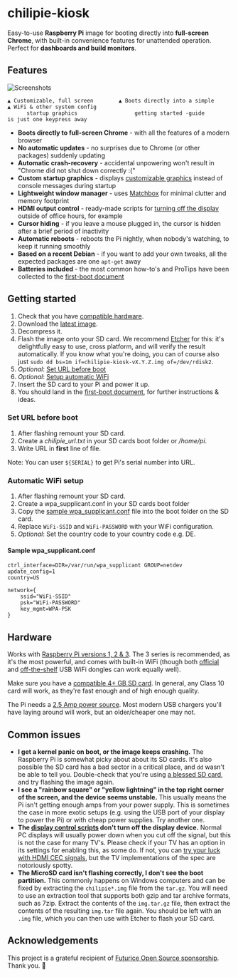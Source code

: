 # chilipie-kiosk

Easy-to-use **Raspberry Pi** image for booting directly into **full-screen Chrome**, with built-in convenience features for unattended operation. Perfect for **dashboards and build monitors**.

## Features

![Screenshots](https://github.com/futurice/chilipie-kiosk/blob/master/docs/screenshot.png)

```
▲ Customizable, full screen        ▲ Boots directly into a simple     ▲ WiFi & other system config
      startup graphics                  getting started -guide          is just one keypress away
```

- **Boots directly to full-screen Chrome** - with all the features of a modern browser
- **No automatic updates** - no surprises due to Chrome (or other packages) suddenly updating
- **Automatic crash-recovery** - accidental unpowering won't result in "Chrome did not shut down correctly :("
- **Custom startup graphics** - displays [customizable graphics](home/background.png) instead of console messages during startup
- **Lightweight window manager** - uses [Matchbox](https://www.yoctoproject.org/tools-resources/projects/matchbox) for minimal clutter and memory footprint
- **HDMI output control** - ready-made scripts for [turning off the display](home/crontab.example) outside of office hours, for example
- **Cursor hiding** - if you leave a mouse plugged in, the cursor is hidden after a brief period of inactivity
- **Automatic reboots** - reboots the Pi nightly, when nobody's watching, to keep it running smoothly
- **Based on a recent Debian** - if you want to add your own tweaks, all the expected packages are one `apt-get` away
- **Batteries included** - the most common how-to's and ProTips have been collected to the [first-boot document](docs/first-boot.md)

## Getting started

1. Check that you have [compatible hardware](#hardware).
2. Download the [latest image](https://github.com/futurice/chilipie-kiosk/releases).
3. Decompress it.
4. Flash the image onto your SD card. We recommend [Etcher](https://etcher.io/) for this: it's delightfully easy to use, cross platform, and will verify the result automatically. If you know what you're doing, you can of course also just `sudo dd bs=1m if=chilipie-kiosk-vX.Y.Z.img of=/dev/rdisk2`.
5. *Optional*: [Set URL before boot](#set-url-before-boot)
6. *Optional*: [Setup automatic WiFi](#automatic-wifi-setup)
7. Insert the SD card to your Pi and power it up.
8. You should land in the [first-boot document](docs/first-boot.md), for further instructions & ideas.

### Set URL before boot

1. After flashing remount your SD card.
2. Create a *chilipie_url.txt* in your SD cards boot folder or */home/pi*.
3. Write URL in **first** line of file.

Note: You can user `${SERIAL}` to get Pi's serial number into URL.  

### Automatic WiFi setup

1. After flashing remount your SD card.
2. Create a wpa_supplicant.conf in your SD cards boot folder
3. Copy the [sample wpa_supplicant.conf](#sample-wpasupplicantconf) file into the boot folder on the SD card.
4. Replace `WiFi-SSID` and `WiFi-PASSWORD` with your WiFi configuration.
5. *Optional*: Set the country code to your country code e.g. DE.

#### Sample wpa_supplicant.conf
```
ctrl_interface=DIR=/var/run/wpa_supplicant GROUP=netdev
update_config=1
country=US

network={
    ssid="WiFi-SSID"
    psk="WiFi-PASSWORD"
    key_mgmt=WPA-PSK
}
```

## Hardware

Works with [Raspberry Pi versions 1, 2 & 3](https://www.raspberrypi.org/products/). The 3 series is recommended, as it's the most powerful, and comes with built-in WiFi (though both [official](https://www.raspberrypi.org/products/raspberry-pi-usb-wifi-dongle/) and [off-the-shelf](https://elinux.org/RPi_USB_Wi-Fi_Adapters) USB WiFi dongles can work equally well).

Make sure you have a [compatible 4+ GB SD card](http://elinux.org/RPi_SD_cards). In general, any Class 10 card will work, as they're fast enough and of high enough quality.

The Pi needs a [2.5 Amp power source](https://www.raspberrypi.org/documentation/hardware/raspberrypi/power/README.md). Most modern USB chargers you'll have laying around will work, but an older/cheaper one may not.

## Common issues

- **I get a kernel panic on boot, or the image keeps crashing.** The Raspberry Pi is somewhat picky about about its SD cards. It's also possible the SD card has a bad sector in a critical place, and `dd` wasn't be able to tell you. Double-check that you're using [a blessed SD card](http://elinux.org/RPi_SD_cards), and try flashing the image again.
- **I see a "rainbow square" or "yellow lightning" in the top right corner of the screen, and the device seems unstable.** This usually means the Pi isn't getting enough amps from your power supply. This is sometimes the case in more exotic setups (e.g. using the USB port of your display to power the Pi) or with cheap power supplies. Try another one.
- **The [display control scripts](home/display-on.sh) don't turn off the display device.** Normal PC displays will usually power down when you cut off the signal, but this is not the case for many TV's. Please check if your TV has an option in its settings for enabling this, as some do. If not, you can [try your luck with HDMI CEC signals](http://raspberrypi.stackexchange.com/questions/9142/commands-for-using-cec-client), but the TV implementations of the spec are notoriously spotty.
- **The MicroSD card isn't flashing correctly, I don't see the boot partition.** This commonly happens on Windows computers and can be fixed by extracting the `chilipie*.img` file from the `tar.gz`. You will need to use an extraction tool that supports both gzip and tar archive formats, such as 7zip. Extract the contents of the `img.tar.gz` file, then extract the contents of the resulting `img.tar` file again. You should be left with an `.img` file, which you can then use with Etcher to flash your SD card.

## Acknowledgements

This project is a grateful recipient of [Futurice Open Source sponsorship](http://futurice.com/blog/sponsoring-free-time-open-source-activities). Thank you. 🙇
